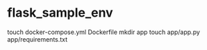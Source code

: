 # flask_sample_env 
touch docker-compose.yml Dockerfile
mkdir app
touch app/app.py app/requirements.txt


